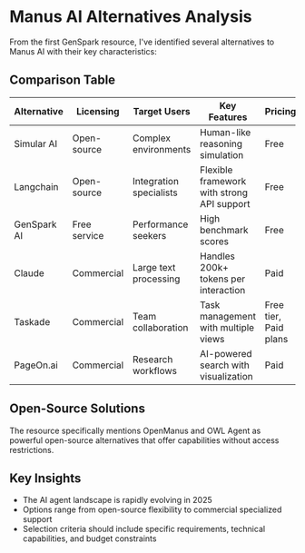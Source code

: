# Manus AI Alternatives Analysis

From the first GenSpark resource, I've identified several alternatives to Manus AI with their key characteristics:

## Comparison Table

| Alternative | Licensing | Target Users | Key Features | Pricing |
|------------|-----------|--------------|--------------|---------|
| Simular AI | Open-source | Complex environments | Human-like reasoning simulation | Free |
| Langchain | Open-source | Integration specialists | Flexible framework with strong API support | Free |
| GenSpark AI | Free service | Performance seekers | High benchmark scores | Free |
| Claude | Commercial | Large text processing | Handles 200k+ tokens per interaction | Paid |
| Taskade | Commercial | Team collaboration | Task management with multiple views | Free tier, Paid plans |
| PageOn.ai | Commercial | Research workflows | AI-powered search with visualization | Paid |

## Open-Source Solutions
The resource specifically mentions OpenManus and OWL Agent as powerful open-source alternatives that offer capabilities without access restrictions.

## Key Insights
- The AI agent landscape is rapidly evolving in 2025
- Options range from open-source flexibility to commercial specialized support
- Selection criteria should include specific requirements, technical capabilities, and budget constraints
